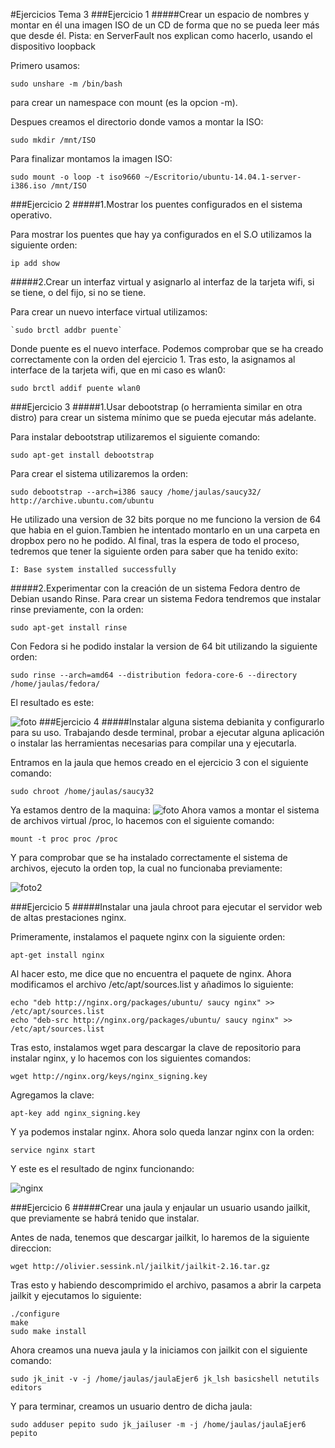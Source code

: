 #Ejercicios Tema 3
###Ejercicio 1
#####Crear un espacio de nombres y montar en él una imagen ISO de un CD de forma que no se pueda leer más que desde él. Pista: en ServerFault nos explican como hacerlo, usando el dispositivo loopback

Primero usamos:

	sudo unshare -m /bin/bash
para crear un namespace con mount (es la opcion -m).

Despues creamos el directorio donde vamos a montar la ISO:

	sudo mkdir /mnt/ISO
    
Para finalizar montamos la imagen ISO:

	sudo mount -o loop -t iso9660 ~/Escritorio/ubuntu-14.04.1-server-i386.iso /mnt/ISO
    
###Ejercicio 2
#####1.Mostrar los puentes configurados en el sistema operativo.

Para mostrar los puentes que hay ya configurados en el S.O utilizamos la siguiente orden:

	ip add show
    

#####2.Crear un interfaz virtual y asignarlo al interfaz de la tarjeta wifi, si se tiene, o del fijo, si no se tiene.

Para crear un nuevo interface virtual utilizamos:

	`sudo brctl addbr puente`
    
Donde puente es el nuevo interface. Podemos comprobar que se ha creado correctamente con la orden del ejercicio 1.
Tras esto, la asignamos al interface de la tarjeta wifi, que en mi caso es wlan0:

	sudo brctl addif puente wlan0
    
###Ejercicio 3
#####1.Usar debootstrap (o herramienta similar en otra distro) para crear un sistema mínimo que se pueda ejecutar más adelante.

Para instalar debootstrap utilizaremos el siguiente comando: 
	
    sudo apt-get install debootstrap
    
Para crear el sistema utilizaremos la orden:

	sudo debootstrap --arch=i386 saucy /home/jaulas/saucy32/ http://archive.ubuntu.com/ubuntu
    
He utilizado una version de 32 bits porque no me funciono la version de 64 que habia en el guion.Tambien he intentado montarlo en un una carpeta en dropbox pero no he podido.
Al final, tras la espera de todo el proceso, tedremos que tener la siguiente orden para saber que ha tenido exito:

	I: Base system installed successfully


#####2.Experimentar con la creación de un sistema Fedora dentro de Debian usando Rinse.
Para crear un sistema Fedora tendremos que instalar rinse previamente, con la orden:

	sudo apt-get install rinse
    
Con Fedora si he podido instalar la version de 64 bit utilizando la siguiente orden:

	sudo rinse --arch=amd64 --distribution fedora-core-6 --directory /home/jaulas/fedora/
    
El resultado es este:

![foto](https://github.com/JavideBaza/GII-2014/blob/master/ejercicios/JavierArandaIzquierdo/Capturas/ejer3tema3)
###Ejercicio 4
#####Instalar alguna sistema debianita y configurarlo para su uso. Trabajando desde terminal, probar a ejecutar alguna aplicación o instalar las herramientas necesarias para compilar una y ejecutarla.

Entramos en la jaula que hemos creado en el ejercicio 3 con el siguiente comando:

	sudo chroot /home/jaulas/saucy32

Ya estamos dentro de la maquina:
![foto](https://github.com/JavideBaza/GII-2014/blob/master/ejercicios/JavierArandaIzquierdo/Capturas/ejer4-1tema3.png)
Ahora vamos a montar el sistema de archivos virtual /proc, lo hacemos con el siguiente comando:

	mount -t proc proc /proc
    
Y para comprobar que se ha instalado correctamente el sistema de archivos, ejecuto la orden top, la cual no funcionaba previamente:

![foto2](https://github.com/JavideBaza/GII-2014/blob/master/ejercicios/JavierArandaIzquierdo/Capturas/ejer4-2tema3.png)

###Ejercicio 5 
#####Instalar una jaula chroot para ejecutar el servidor web de altas prestaciones nginx.

Primeramente, instalamos el paquete nginx con la siguiente orden:

	apt-get install nginx
    
Al hacer esto, me dice que no encuentra el paquete de nginx. Ahora modificamos el archivo /etc/apt/sources.list y añadimos lo siguiente:
    
    echo "deb http://nginx.org/packages/ubuntu/ saucy nginx" >> /etc/apt/sources.list
    echo "deb-src http://nginx.org/packages/ubuntu/ saucy nginx" >> /etc/apt/sources.list
    
Tras esto, instalamos wget para descargar la clave de repositorio para instalar nginx, y lo hacemos con los siguientes comandos:

	wget http://nginx.org/keys/nginx_signing.key
    
Agregamos la clave:

	apt-key add nginx_signing.key
    
Y ya podemos instalar nginx. Ahora solo queda lanzar nginx con la orden:

	service nginx start
    
 Y este es el resultado de nginx funcionando:
 
 ![nginx](https://github.com/JavideBaza/GII-2014/blob/master/ejercicios/JavierArandaIzquierdo/Capturas/nginxFuncionando.png)
 
 ###Ejercicio 6
 #####Crear una jaula y enjaular un usuario usando jailkit, que previamente se habrá tenido que instalar.

Antes de nada, tenemos que descargar jailkit, lo haremos de la siguiente direccion:

	wget http://olivier.sessink.nl/jailkit/jailkit-2.16.tar.gz
    
Tras esto y habiendo descomprimido el archivo, pasamos a abrir la carpeta jailkit y ejecutamos lo siguiente:

	./configure
    make
    sudo make install
    
Ahora creamos una nueva jaula y la iniciamos con jailkit con el siguiente comando:

	sudo jk_init -v -j /home/jaulas/jaulaEjer6 jk_lsh basicshell netutils editors
    
Y para terminar, creamos un usuario dentro de dicha jaula:

	sudo adduser pepito sudo jk_jailuser -m -j /home/jaulas/jaulaEjer6 pepito